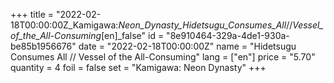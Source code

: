 +++
title = "2022-02-18T00:00:00Z_Kamigawa:_Neon_Dynasty_Hidetsugu_Consumes_All_//_Vessel_of_the_All-Consuming_[en]_false"
id = "8e910464-329a-4de1-930a-be85b1956676"
date = "2022-02-18T00:00:00Z"
name = "Hidetsugu Consumes All // Vessel of the All-Consuming"
lang = ["en"]
price = "5.70"
quantity = 4
foil = false
set = "Kamigawa: Neon Dynasty"
+++
